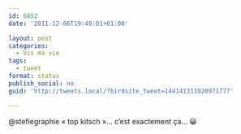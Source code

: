 ```yaml
---
id: 6852
date: '2011-12-06T19:49:01+01:00'

layout: post
categories:
  - Vis ma vie
tags:
  - tweet
format: status
publish_social: no
guid: 'http://tweets.local/?birdsite_tweet=144141311920971777'

---
```


@stefiegraphie « top kitsch »… c’est exactement ça… 😀